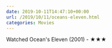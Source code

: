 ```yaml
---
date: 2019-10-11T14:47:10+00:00
url: /2019/10/11/oceans-eleven.html
categories: Movies
---
```

Watched Ocean's Eleven (2001) - ★★★




